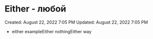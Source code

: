 # Either - любой

Created: August 22, 2022 7:05 PM
Updated: August 22, 2022 7:05 PM

- either exampleEither nothingEither way